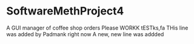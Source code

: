 # SoftwareMethProject4
A GUI manager of coffee shop orders Please WORKK tESTks,fa
THis line was added by Padmank right now
A new, new line was addded
